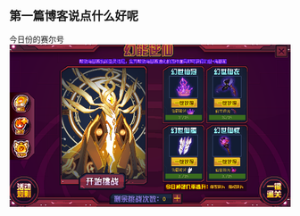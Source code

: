 ## 第一篇博客说点什么好呢



今日份的赛尔号
![图片已损坏](https://github.com/2687769088/2687769088.github.io/blob/master/2021-01-25.png)

